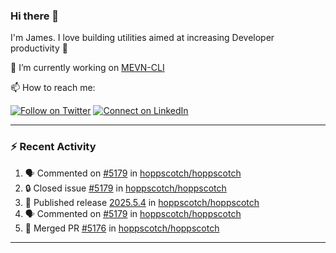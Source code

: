 ### Hi there 👋

I'm James. I love building utilities aimed at increasing Developer productivity :raised_hands: 

🔭 I’m currently working on [MEVN-CLI](https://github.com/madlabsinc/mevn-cli)

📫 How to reach me:

[![Follow on Twitter](https://img.shields.io/badge/--twitter?label=Twitter&logo=Twitter&style=social)](https://twitter.com/james_madhacks) [![Connect on LinkedIn](https://img.shields.io/badge/--linkedin?label=LinkedIn&logo=LinkedIn&style=social)](https://www.linkedin.com/in/jamesgeorge007)

---

### :zap: Recent Activity

<!--START_SECTION:activity-->
1. 🗣 Commented on [#5179](https://github.com/hoppscotch/hoppscotch/issues/5179#issuecomment-3000831090) in [hoppscotch/hoppscotch](https://github.com/hoppscotch/hoppscotch)
2. 🔒 Closed issue [#5179](https://github.com/hoppscotch/hoppscotch/issues/5179) in [hoppscotch/hoppscotch](https://github.com/hoppscotch/hoppscotch)
3. 🚀 Published release [2025.5.4](https://github.com/hoppscotch/hoppscotch/releases/tag/2025.5.4) in [hoppscotch/hoppscotch](https://github.com/hoppscotch/hoppscotch)
4. 🗣 Commented on [#5179](https://github.com/hoppscotch/hoppscotch/issues/5179#issuecomment-2999457363) in [hoppscotch/hoppscotch](https://github.com/hoppscotch/hoppscotch)
5. 🎉 Merged PR [#5176](https://github.com/hoppscotch/hoppscotch/pull/5176) in [hoppscotch/hoppscotch](https://github.com/hoppscotch/hoppscotch)
<!--END_SECTION:activity-->

---

<!--
**jamesgeorge007/jamesgeorge007** is a ✨ _special_ ✨ repository because its `README.md` (this file) appears on your GitHub profile.

Here are some ideas to get you started:

- 🌱 I’m currently learning ...
- 👯 I’m looking to collaborate on ...
- 🤔 I’m looking for help with ...
- 💬 Ask me about ...
- 😄 Pronouns: ...
- ⚡ Fun fact: ...
-->
